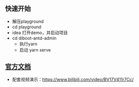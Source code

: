 ## 快速开始

- 解压playground
- cd  playground
- idea 打开demo，并启动项目
- cd  diboot-antd-admin  
  - 执行yarn
  - 启动 yarn serve

## [官方文档](https://www.diboot.com/guide/diboot-devtools/%E5%BC%80%E5%A7%8B%E4%BD%BF%E7%94%A8.html#_2-%E5%BC%95%E5%85%A5%E4%BE%9D%E8%B5%96)

-  配套视频演示：https://www.bilibili.com/video/BV17V411r7Cc/

